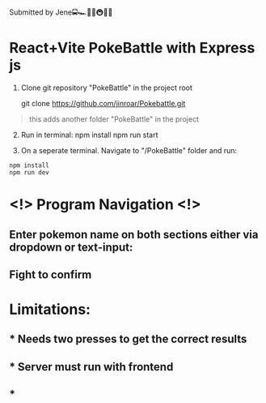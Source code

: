 Submitted by Jene🚍🏎🚉🚅🚇🚃🚋

#  React+Vite PokeBattle with Express js              
                                                                
  1. Clone git repository "PokeBattle" in the project root                                 

     git clone https://github.com/jinroar/Pokebattle.git
                                                                
   > this adds another folder "PokeBattle" in the project

  2. Run in terminal: 
    npm install
    npm run start

  3. On a seperate terminal. Navigate to "/PokeBattle" folder and run:

    npm install
    npm run dev

# <!> Program Navigation <!> 

## Enter pokemon name on both sections either via dropdown or text-input:
 ##  Fight to confirm

                                         
  
 #  Limitations:
 ## * Needs two presses to get the correct results
 ## * Server must run with frontend
 ## * 

  
